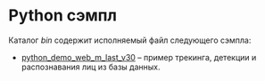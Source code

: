 # Python сэмпл

Каталог *bin* содержит исполняемый файл следующего сэмпла:

* [python_demo_web_m_last_v30](video_recognition_demo.md) – пример трекинга, детекции и распознавания лиц из базы данных. 